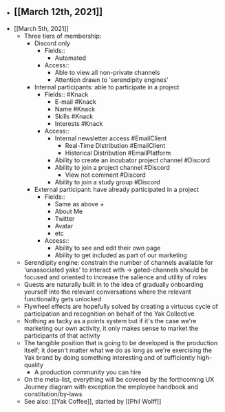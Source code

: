 - [[March 12th, 2021]]
    - 
- [[March 5th, 2021]]
    - Three tiers of membership:
        - Discord only
            - Fields::
                - Automated
            - Access::
                - Able to view all non-private channels
                - Attention drawn to 'serendipity engines'
        - Internal participants: able to participate in a project
            - Fields:: #Knack
                - E-mail #Knack
                - Name #Knack
                - Skills #Knack
                - Interests #Knack
            - Access::
                - Internal newsletter access #EmailClient 
                    - Real-Time Distribution #EmailClient
                    - Historical Distribution #EmailPlatform
                - Ability to create an incubator project channel #Discord
                - Ability to join a project channel #Discord
                    - View not comment #Discord
                - Ability to join a study group #Discord
        - External participant: have already participated in a project
            - Fields::
                - Same as above +
                - About Me
                - Twitter
                - Avatar
                - etc
            - Access::
                - Ability to see and edit their own page
                - Ability to get included as part of our marketing
    - Serendipity engine: constrain the number of channels available for 'unassociated yaks' to interact with → gated-channels should be focused and oriented to increase the salience and utility of roles 
    - Quests are naturally built in to the idea of gradually onboarding yourself into the relevant conversations where the relevant functionality gets unlocked
    - Flywheel effects are hopefully solved by creating a virtuous cycle of participation and recognition on behalf of the Yak Collective
    - Nothing as tacky as a points system but if it's the case we're marketing our own activity, it only makes sense to market the participants of that activity
    - The tangible position that is going to be developed is the production itself; it doesn't matter what we do as long as we're exercising the Yak brand by doing something interesting and of sufficiently high-quality
        - A production community you can hire
    - On the meta-list, everything will be covered by the forthcoming UX Journey diagram with exception the employee handbook and constitution/by-laws
    - See also: [[Yak Coffee]], started by [[Phil Wolff]]
